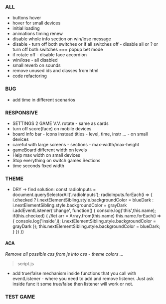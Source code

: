 ### ALL
- buttons hover
- hover for small devices
- initial loading
- animations timing renew
- disable whole info section on win/lose message
- disable - turn off both switches or if all switches off - disable all or ? or turn off both switches === popup bet mode
- if rotate off - disable face accordion
- win/lose - all disabled
- small reverb on sounds
- remove unused ids and classes from html
- code refactoring

### BUG
- add time in different scenarios

### RESPONSIVE
- SETTINGS 2 GAME V.V. rotate - same as cards
- turn off score(face) on mobile devices
- board info bar - icons instead titles - level, time, instr ... - on small devices
- careful with large screens - sections - max-width/max-height
- gameBoard different width on levels
- Help max width on small devices
- Stop everything on switch games Sections
- time seconds fixed width

### THEME
- DRY -> find solution: 
const radioInputs = document.querySelectorAll('.radioInputs');
  radioInputs.forEach(i => { 
      i.checked ? i.nextElementSibling.style.backgroundColor = blueDark : i.nextElementSibling.style.backgroundColor = grayDark
      i.addEventListener('change', function() {
        console.log('this',this.name);
        if(this.checked) {
            //let arr = Array.from(this.name)
            this.name.forEach(i => { 
                console.log('inside',i);
                i.nextElementSibling.style.backgroundColor = grayDark
            }); 
            this.nextElementSibling.style.backgroundColor = blueDark;
        } 
    })
}) 


#### ACA
*Remove all possible css from js into css - theme colors ...*

> script.js
- add true/false mechanism inside functions that you call with eventListener - where
  you need to add and remove listener. Just ask inside func it some true/false then listener
  will work or not.

### TEST GAME